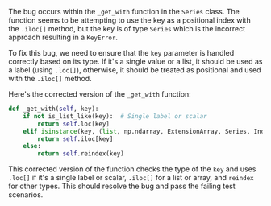 The bug occurs within the `_get_with` function in the `Series` class. The function seems to be attempting to use the key as a positional index with the `.iloc[]` method, but the key is of type `Series` which is the incorrect approach resulting in a `KeyError`. 

To fix this bug, we need to ensure that the `key` parameter is handled correctly based on its type. If it's a single value or a list, it should be used as a label (using `.loc[]`), otherwise, it should be treated as positional and used with the `.iloc[]` method. 

Here's the corrected version of the `_get_with` function:

```python
def _get_with(self, key):
    if not is_list_like(key):  # Single label or scalar
        return self.loc[key]
    elif isinstance(key, (list, np.ndarray, ExtensionArray, Series, Index)):  # List or array
        return self.iloc[key]
    else:
        return self.reindex(key)
``` 

This corrected version of the function checks the type of the `key` and uses `.loc[]` if it's a single label or scalar, `.iloc[]` for a list or array, and `reindex` for other types. This should resolve the bug and pass the failing test scenarios.